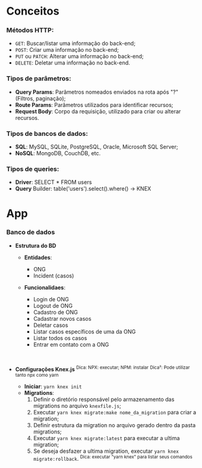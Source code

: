 # Conceitos

### Métodos HTTP:

- `GET`: Buscar/listar uma informação do back-end;
- `POST`: Criar uma informação no back-end;
- `PUT` ou `PATCH`: Alterar uma informação no back-end;
- `DELETE`: Deletar uma informação no back-end.

### Tipos de parâmetros:

- **Query Params**: Parâmetros nomeados enviados na rota após "?" (Filtros, paginação);
- **Route Params**: Parâmetros utilizados para identificar recursos;
- **Request Body**: Corpo da requisição, utilizado para criar ou alterar recursos.

### Tipos de bancos de dados:

- **SQL**: MySQL, SQLite, PostgreSQL, Oracle, Microsoft SQL Server;
- **NoSQL**: MongoDB, CouchDB, etc.

### Tipos de queries:

- **Driver**: SELECT \* FROM users
- **Query** Builder: table('users').select().where() -> KNEX

# App

### Banco de dados

- **Estrutura do BD**

  - **Entidades**:

    - ONG
    - Incident (casos)

  - **Funcionalidaes**:

    - Login de ONG
    - Logout de ONG
    - Cadastro de ONG
    - Cadastrar novos casos
    - Deletar casos
    - Listar casos específicos de uma da ONG
    - Listar todos os casos
    - Entrar em contato com a ONG

</br>

- **Configurações Knex.js**
  <sup>Dica: NPX: executar; NPM: instalar</sup>
  <sup>Dica²: Pode utilizar tanto npx como yarn</sup>

  - **Iniciar**: `yarn knex init`
  - **Migrations**:
    1. Definir o diretório responsável pelo armazenamento das migrations no arquivo `knexfile.js`;
    2. Executar `yarn knex migrate:make nome_da_migration` para criar a migration;
    3. Definir estrutura da migration no arquivo gerado dentro da pasta migrations;
    4. Executar `yarn knex migrate:latest` para executar a ultima migration;
    5. Se deseja desfazer a ultima migration, executar `yarn knex migrate:rollback`.
       <sup>Dica: executar "yarn knex" para listar seus comandos</sup>
